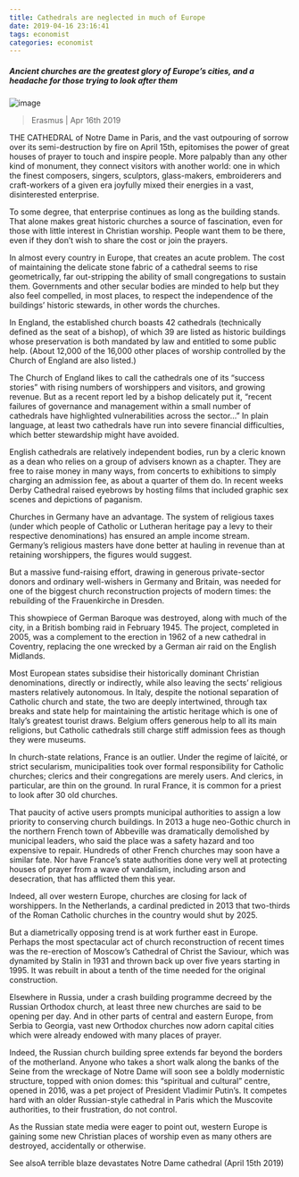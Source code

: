 ```yaml
---
title: Cathedrals are neglected in much of Europe 
date: 2019-04-16 23:16:41 
tags: economist 
categories: economist 
---
```



##### Ancient churches are the greatest glory of Europe’s cities, and a headache for those trying to look after them
![image](https://cdn.static-economist.com/sites/default/files/20190420_BLP507.jpg)
> Erasmus | Apr 16th 2019
THE CATHEDRAL of Notre Dame in Paris, and the vast outpouring of sorrow over its semi-destruction by fire on April 15th, epitomises the power of great houses of prayer to touch and inspire people. More palpably than any other kind of monument, they connect visitors with another world: one in which the finest composers, singers, sculptors, glass-makers, embroiderers and craft-workers of a given era joyfully mixed their energies in a vast, disinterested enterprise. 
To some degree, that enterprise continues as long as the building stands. That alone makes great historic churches a source of fascination, even for those with little interest in Christian worship. People want them to be there, even if they don’t wish to share the cost or join the prayers.  
In almost every country in Europe, that creates an acute problem. The cost of maintaining the delicate stone fabric of a cathedral seems to rise geometrically, far out-stripping the ability of small congregations to sustain them. Governments and other secular bodies are minded to help but they also feel compelled, in most places, to respect the independence of the buildings’ historic stewards, in other words the churches.  
In England, the established church boasts 42 cathedrals (technically defined as the seat of a bishop), of which 39 are listed as historic buildings whose preservation is both mandated by law and entitled to some public help. (About 12,000 of the 16,000 other places of worship controlled by the Church of England are also listed.) 
The Church of England likes to call the cathedrals one of its “success stories” with rising numbers of worshippers and visitors, and growing revenue. But as a recent report led by a bishop delicately put it, “recent failures of governance and management within a small number of cathedrals have highlighted vulnerabilities across the sector…” In plain language, at least two cathedrals have run into severe financial difficulties, which better stewardship might have avoided.
English cathedrals are relatively independent bodies, run by a cleric known as a dean who relies on a group of advisers known as a chapter. They are free to raise money in many ways, from concerts to exhibitions to simply charging an admission fee, as about a quarter of them do. In recent weeks Derby Cathedral raised eyebrows by hosting films that included graphic sex scenes and depictions of paganism.
Churches in Germany have an advantage. The system of religious taxes (under which people of Catholic or Lutheran heritage pay a levy to their respective denominations) has ensured an ample income stream. Germany’s religious masters have done better at hauling in revenue than at retaining worshippers, the figures would suggest.
But a massive fund-raising effort, drawing in generous private-sector donors and ordinary well-wishers in Germany and Britain, was needed for one of the biggest church reconstruction projects of modern times: the rebuilding of the Frauenkirche in Dresden.
This showpiece of German Baroque was destroyed, along with much of the city, in a British bombing raid in February 1945. The project, completed in 2005, was a complement to the erection in 1962 of a new cathedral in Coventry, replacing the one wrecked by a German air raid on the English Midlands.
Most European states subsidise their historically dominant Christian denominations, directly or indirectly, while also leaving the sects’ religious masters relatively autonomous. In Italy, despite the notional separation of Catholic church and state, the two are deeply intertwined, through tax breaks and state help for maintaining the artistic heritage which is one of Italy’s greatest tourist draws. Belgium offers generous help to all its main religions, but Catholic cathedrals still charge stiff admission fees as though they were museums.
In church-state relations, France is an outlier. Under the regime of laïcité, or strict secularism, municipalities took over formal responsibility for Catholic churches; clerics and their congregations are merely users. And clerics, in particular, are thin on the ground. In rural France, it is common for a priest to look after 30 old churches.
That paucity of active users prompts municipal authorities to assign a low priority to conserving church buildings. In 2013 a huge neo-Gothic church in the northern French town of Abbeville was dramatically demolished by municipal leaders, who said the place was a safety hazard and too expensive to repair. Hundreds of other French churches may soon have a similar fate. Nor have France’s state authorities done very well at protecting houses of prayer from a wave of vandalism, including arson and desecration, that has afflicted them this year.
Indeed, all over western Europe, churches are closing for lack of worshippers. In the Netherlands, a cardinal predicted in 2013 that two-thirds of the Roman Catholic churches in the country would shut by 2025.
But a diametrically opposing trend is at work further east in Europe. Perhaps the most spectacular act of church reconstruction of recent times was the re-erection of Moscow’s Cathedral of Christ the Saviour, which was dynamited by Stalin in 1931 and thrown back up over five years starting in 1995. It was rebuilt in about a tenth of the time needed for the original construction.
Elsewhere in Russia, under a crash building programme decreed by the Russian Orthodox church, at least three new churches are said to be opening per day. And in other parts of central and eastern Europe, from Serbia to Georgia, vast new Orthodox churches now adorn capital cities which were already endowed with many places of prayer.
Indeed, the Russian church building spree extends far beyond the borders of the motherland. Anyone who takes a short walk along the banks of the Seine from the wreckage of Notre Dame will soon see a boldly modernistic structure, topped with onion domes: this “spiritual and cultural” centre, opened in 2016, was a pet project of President Vladimir Putin’s. It competes hard with an older Russian-style cathedral in Paris which the Muscovite authorities, to their frustration, do not control. 
As the Russian state media were eager to point out, western Europe is gaining some new Christian places of worship even as many others are destroyed, accidentally or otherwise.
See alsoA terrible blaze devastates Notre Dame cathedral (April 15th 2019)
